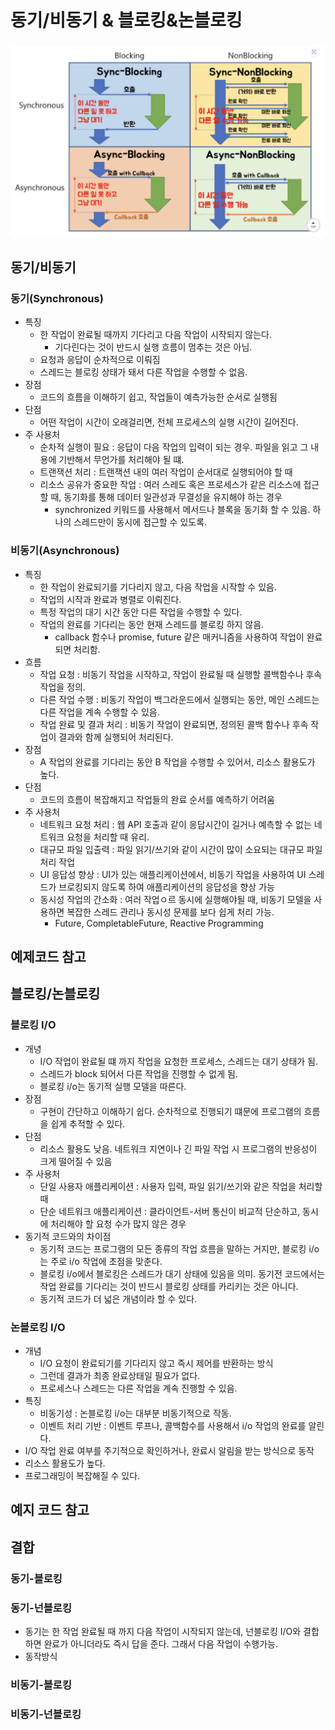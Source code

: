 # 동기/비동기 & 블로킹&논블로킹

![blockin](../images/Cs/blocking.png)

## 동기/비동기
### 동기(Synchronous) 
- 특징
  - 한 작업이 완료될 때까지 기다리고 다음 작업이 시작되지 않는다.
    - 기다린다는 것이 반드시 실행 흐름이 멈추는 것은 아님.
  - 요청과 응답이 순차적으로 이뤄짐
  - 스레드는 블로킹 상태가 돼서 다른 작업을 수행할 수 없음.
- 장점
  - 코드의 흐름을 이해하기 쉽고, 작업들이 예측가능한 순서로 실행됨
- 단점
  - 어떤 작업이 시간이 오래걸리면, 전체 프로세스의 실행 시간이 길어진다.
- 주 사용처
  - 순차적 실행이 필요 : 응답이 다음 작업의 입력이 되는 경우. 파일을 읽고 그 내용에 기반해서 무언가를 처리해야 될 떄.
  - 트랜잭션 처리 : 트랜잭션 내의 여러 작업이 순서대로 실행되어야 할 때
  - 리소스 공유가 중요한 작업 : 여러 스레도 혹은 프로세스가 같은 리소스에 접근할 때, 동기화를 통해 데이터 일관성과 무결성을 유지해야 하는 경우
    - synchronized 키워드를 사용해서 메서드나 블록을 동기화 할 수 있음. 하나의 스레드만이 동시에 접근할 수 있도록.

### 비동기(Asynchronous)
- 특징
  - 한 작업이 완료되기를 기다리지 않고, 다음 작업을 시작할 수 있음.
  - 작업의 시작과 완료과 병렬로 이뤄진다.
  - 특정 작업의 대기 시간 동안 다른 작업을 수행할 수 있다.
  - 작업의 완료를 기다리는 동안 현재 스레드를 블로킹 하지 않음.
    - callback 함수나 promise, future 같은 매커니즘을 사용하여 작업이 완료되면 처리함.  
- 흐름
  - 작업 요청 : 비동기 작업을 시작하고, 작업이 완료될 때 실행할 콜백함수나 후속 작업을 정의.
  - 다른 작업 수행 : 비동기 작업이 백그라운드에서 실행되는 동안, 메인 스레드는 다른 작업을 계속 수행할 수 있음.
  - 작업 완료 및 결과 처리 : 비동기 작업이 완료되면, 정의된 콜백 함수나 후속 작업이 결과와 함께 실행되어 처리된다.
- 장점
  - A 작업의 완료를 기다리는 동안 B 작업을 수행할 수 있어서, 리소스 활용도가 높다.
- 단점
  - 코드의 흐름이 복잡해지고 작업들의 완료 순서를 예측하기 어려움
- 주 사용처 
  - 네트워크 요청 처리 : 웹 API 호출과 같이 응답시간이 길거나 예측할 수 없는 네트워크 요청을 처리할 때 유리.
  - 대규모 파일 입출력 : 파일 읽기/쓰기와 같이 시간이 많이 소요되는 대규모 파일 처리 작업
  - UI 응답성 향상 : UI가 있는 애플리케이션에서, 비동기 작업을 사용하여 UI 스레드가 브로킹되지 않도록 하여 애플리케이션의 응답성을 향상 가능
  - 동시성 작업의 간소화 : 여러 작업ㅇ르 동시에 실행해야될 때, 비동기 모델을 사용하면 복잡한 스레드 관리나 동시성 문제를 보다 쉽게 처리 가능.
    - Future, CompletableFuture, Reactive Programming


## 예제코드 참고


## 블로킹/논블로킹

### 블로킹 I/O 
- 개녕
  - I/O 작업이 완료될 떄 까지 작업을 요청한 프로세스, 스레드는 대기 상태가 됨.
  - 스레드가 block 되어서 다른 작업을 진행할 수 없게 됨.
  - 블로킹 i/o는 동기적 실행 모델을 따른다.
- 장점
  - 구현이 간단하고 이해하기 쉽다. 순차적으로 진행되기 떄문에 프로그램의 흐름을 쉽게 추적할 수 있다.
- 단점
  - 리소스 활용도 낮음. 네트워크 지연이나 긴 파일 작업 시 프로그램의 반응성이 크게 떨어질 수 있음
- 주 사용처
  - 단일 사용자 애플리케이션 : 사용자 입력, 파일 읽기/쓰기와 같은 작업을 처리할 때
  - 단순 네트워크 애플리케이션 : 클라이언트-서버 통신이 비교적 단순하고, 동시에 처리해야 할 요청 수가 많지 않은 경우
- 동기적 코드와의 차이점
  - 동기적 코드는 프로그램의 모든 종류의 작업 흐름을 말하는 거지만, 블로킹 i/o는 주로 i/o 작업에 초점을 맞춘다.
  - 블로킹 i/o에서 블로킹은 스레드가 대기 상태에 있음을 의미. 동기전 코드에서는 작업 완료를 기다리는 것이 반드시 블로킹 상태를 카리키는 것은 아니다.
  - 동기적 코드가 더 넓은 개념이라 할 수 있다.

### 논블로킹 I/O 
- 개념
  - I/O 요청이 완료되기를 기다리지 않고 즉시 제어를 반환하는 방식
  - 그런데 결과가 최종 완료상태일 필요가 없다. 
  - 프로세스나 스레드는 다른 작업을 계속 진행할 수 있음.
- 특징
  - 비동기성 : 논블로킹 i/o는 대부분 비동기적으로 작동.
  - 이벤트 처리 기반 : 이벤트 루프나, 콜백함수를 사용해서 i/o 작업의 완료를 알린다. 
- I/O 작업 완료 여부를 주기적으로 확인하거나, 완료시 알림을 받는 방식으로 동작
- 리소스 활용도가 높다. 
- 프로그래밍이 복잡해질 수 있다.

## 예지 코드 참고 


## 결합 

### 동기-블로킹


### 동기-넌블로킹
- 동기는 한 작업 완료될 때 까지 다음 작업이 시작되지 않는데, 넌블로킹 I/O와 결합하면 완료가 아니더라도 즉시 답을 준다. 그래서 다음 작업이 수행가능. 
- 동작방식

### 비동기-블로킹

### 비동기-넌블로킹
